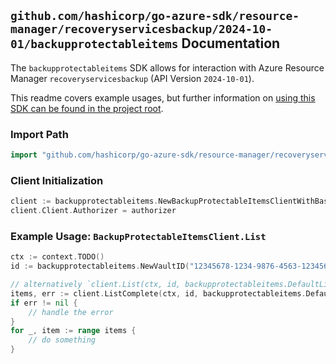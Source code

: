 
## `github.com/hashicorp/go-azure-sdk/resource-manager/recoveryservicesbackup/2024-10-01/backupprotectableitems` Documentation

The `backupprotectableitems` SDK allows for interaction with Azure Resource Manager `recoveryservicesbackup` (API Version `2024-10-01`).

This readme covers example usages, but further information on [using this SDK can be found in the project root](https://github.com/hashicorp/go-azure-sdk/tree/main/docs).

### Import Path

```go
import "github.com/hashicorp/go-azure-sdk/resource-manager/recoveryservicesbackup/2024-10-01/backupprotectableitems"
```


### Client Initialization

```go
client := backupprotectableitems.NewBackupProtectableItemsClientWithBaseURI("https://management.azure.com")
client.Client.Authorizer = authorizer
```


### Example Usage: `BackupProtectableItemsClient.List`

```go
ctx := context.TODO()
id := backupprotectableitems.NewVaultID("12345678-1234-9876-4563-123456789012", "example-resource-group", "vaultName")

// alternatively `client.List(ctx, id, backupprotectableitems.DefaultListOperationOptions())` can be used to do batched pagination
items, err := client.ListComplete(ctx, id, backupprotectableitems.DefaultListOperationOptions())
if err != nil {
	// handle the error
}
for _, item := range items {
	// do something
}
```
